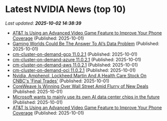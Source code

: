 # Latest NVIDIA News (top 10)
_Last updated: **2025-10-02 14:38:39**_

- [AT&T Is Using an Advanced Video Game Feature to Improve Your Phone Coverage](https://slashdot.org/firehose.pl?op=view&amp;id=179614892) (Published: 2025-10-01)
- [Gaming Worlds Could Be The Answer To AI’s Data Problem](https://www.forbes.com/sites/rashishrivastava/2025/10/01/gaming-worlds-could-be-the-answer-to-ais-data-problem/) (Published: 2025-10-01)
- [cm-cluster-on-demand-gcp 11.0.2.1](https://pypi.org/project/cm-cluster-on-demand-gcp/11.0.2.1/) (Published: 2025-10-01)
- [cm-cluster-on-demand-azure 11.0.2.1](https://pypi.org/project/cm-cluster-on-demand-azure/11.0.2.1/) (Published: 2025-10-01)
- [cm-cluster-on-demand-aws 11.0.2.1](https://pypi.org/project/cm-cluster-on-demand-aws/11.0.2.1/) (Published: 2025-10-01)
- [cm-cluster-on-demand-oci 11.0.2.1](https://pypi.org/project/cm-cluster-on-demand-oci/11.0.2.1/) (Published: 2025-10-01)
- [Nvidia, Amphenol, Lockheed Martin And A Health Care Stock On CNBC's 'Final Trades'](https://biztoc.com/x/e851bf48f3f14123) (Published: 2025-10-01)
- [CoreWeave Is Winning Over Wall Street Amid Flurry of New Deals](https://finance.yahoo.com/news/coreweave-winning-over-wall-street-112503420.html) (Published: 2025-10-01)
- [Microsoft wants to mainly use its own AI data center chips in the future](https://www.cnbc.com/2025/10/01/microsoft-wants-to-mainly-use-its-own-ai-chips-in-the-future.html) (Published: 2025-10-01)
- [AT&T Is Using an Advanced Video Game Feature to Improve Your Phone Coverage](https://www.cnet.com/tech/mobile/at-t-is-using-an-advanced-video-game-feature-to-improve-your-phone-coverage/) (Published: 2025-10-01)
